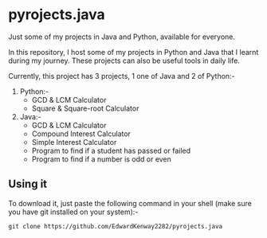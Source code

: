 # pyrojects.java
Just some of my projects in Java and Python, available for everyone.

In this repository, I host some of my projects in Python and Java that I learnt during my journey.
These projects can also be useful tools in daily life.

Currently, this project has 3 projects, 1 one of Java and 2 of Python:-
1) Python:-
    * GCD & LCM Calculator
    * Square & Square-root Calculator
2) Java:-
    * GCD & LCM Calculator
    * Compound Interest Calculator
    * Simple Interest Calculator
    * Program to find if a student has passed or failed
    * Program to find if a number is odd or even

## Using it
To download it, just paste the following command in your shell (make sure you have git installed on your system):-

```git clone https://github.com/EdwardKenway2282/pyrojects.java```
